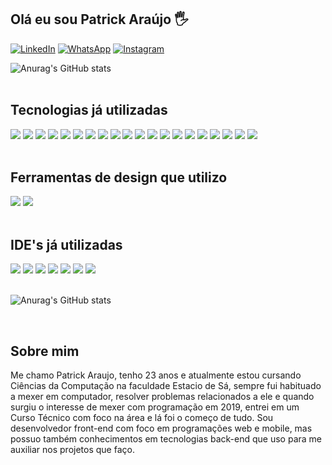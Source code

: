 ## Olá eu sou Patrick Araújo 🖐️

[![LinkedIn](https://img.shields.io/badge/LinkedIn-0077B5?style=for-the-badge&logo=linkedin&logoColor=white)](https://www.linkedin.com/in/patrick-araujo-6a1299194/)
[![WhatsApp](https://img.shields.io/badge/WhatsApp-25D366?style=for-the-badge&logo=whatsapp&logoColor=white)](https://wa.me/5521964925219)
[![Instagram](https://img.shields.io/badge/Instagram-E4405F?style=for-the-badge&logo=instagram&logoColor=white)](https://www.instagram.com/patrick_am1/)


![Anurag's GitHub stats](https://github-readme-stats.vercel.app/api?username=Patrick-costa&show_icons=true&theme=dark)
<br>
<br>
## Tecnologias já utilizadas
<div style='display: inline-block'>
<img src='https://img.shields.io/badge/HTML5-E34F26?style=for-the-badge&logo=html5&logoColor=white'>
<img src='https://img.shields.io/badge/CSS-239120?&style=for-the-badge&logo=css3&logoColor=white'>
<img src='https://img.shields.io/badge/JavaScript-F7DF1E?style=for-the-badge&logo=javascript&logoColor=black'>
<img src='https://img.shields.io/badge/C%2B%2B-00599C?style=for-the-badge&logo=c%2B%2B&logoColor=white'>
<img src='https://img.shields.io/badge/TypeScript-007ACC?style=for-the-badge&logo=typescript&logoColor=white'>
<img src='https://img.shields.io/badge/Java-ED8B00?style=for-the-badge&logo=java&logoColor=white'>
<img src='https://img.shields.io/badge/PHP-777BB4?style=for-the-badge&logo=php&logoColor=white'>
<img src='https://img.shields.io/badge/Flutter-02569B?style=for-the-badge&logo=flutter&logoColor=white'>
<img src='https://img.shields.io/badge/Angular-DD0031?style=for-the-badge&logo=angular&logoColor=whit'>
<img src='https://img.shields.io/badge/Bootstrap-563D7C?style=for-the-badge&logo=bootstrap&logoColor=white'>
<img src='https://img.shields.io/badge/Material--UI-0081CB?style=for-the-badge&logo=material-ui&logoColor=white'>
<img src='https://img.shields.io/badge/jQuery-0769AD?style=for-the-badge&logo=jquery&logoColor=white'>
<img src='https://img.shields.io/badge/Laravel-FF2D20?style=for-the-badge&logo=laravel&logoColor=white'>
<img src='https://img.shields.io/badge/Spring-6DB33F?style=for-the-badge&logo=spring&logoColor=white'>
<img src='https://img.shields.io/badge/MySQL-00000F?style=for-the-badge&logo=mysql&logoColor=white'>
<img src='https://img.shields.io/badge/PostgreSQL-316192?style=for-the-badge&logo=postgresql&logoColor=white'>
<img src='https://img.shields.io/badge/Heroku-430098?style=for-the-badge&logo=heroku&logoColor=white'>
<img src='https://img.shields.io/badge/Heroku-430098?style=for-the-badge&logo=heroku&logoColor=white'>
<img src='https://img.shields.io/badge/Arduino-00979D?style=for-the-badge&logo=Arduino&logoColor=white'>
<img src='https://img.shields.io/badge/Ionic-3880FF?style=for-the-badge&logo=ionic&logoColor=white'>
</div>

<br>
<br>

<h2>Ferramentas de design que utilizo</h2>
<div style='display: inline-block'>
<img src='	https://img.shields.io/badge/Canva-%2300C4CC.svg?&style=for-the-badge&logo=Canva&logoColor=white'>
<img src='https://img.shields.io/badge/Figma-F24E1E?style=for-the-badge&logo=figma&logoColor=white'>
</div>

<br>
<br>

<h2>IDE's já utilizadas</h2>
<div style='display: inline-block'>
<img src='https://img.shields.io/badge/Android_Studio-3DDC84?style=for-the-badge&logo=android-studio&logoColor=white'>
<img src='https://img.shields.io/badge/Arduino_IDE-00979D?style=for-the-badge&logo=arduino&logoColor=white'>
<img src='https://img.shields.io/badge/Atom-66595C?style=for-the-badge&logo=Atom&logoColor=white'>
<img src='https://img.shields.io/badge/Eclipse-2C2255?style=for-the-badge&logo=eclipse&logoColor=white'>
<img src='https://img.shields.io/badge/Notepad++-90E59A.svg?style=for-the-badge&logo=notepad%2B%2B&logoColor=black'>
<img src='https://img.shields.io/badge/sublime_text-%23575757.svg?&style=for-the-badge&logo=sublime-text&logoColor=important'>
<img src='https://img.shields.io/badge/Visual_Studio_Code-0078D4?style=for-the-badge&logo=visual%20studio%20code&logoColor=white'>
<img src=''>
<img src=''>
</div>

<br>
<br>

![Anurag's GitHub stats](https://github-readme-stats.vercel.app/api/top-langs/?username=Patrick-costa&theme=blue-green)

<br>
<h2>Sobre mim</h2>
Me chamo Patrick Araujo, tenho 23 anos e atualmente estou cursando Ciências da Computação na faculdade Estacio de Sá, sempre fui habituado a mexer em computador, resolver problemas relacionados a ele e quando surgiu o interesse de mexer com programação em 2019, entrei em um Curso Técnico com foco na área e lá foi o começo de tudo. Sou desenvolvedor front-end com foco em programações web e mobile, mas possuo também conhecimentos em tecnologias back-end que uso para me auxiliar nos projetos que faço.
